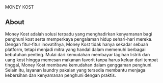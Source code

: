 MONEY KOST

## About

Money Kost adalah solusi terpadu yang menghadirkan kenyamanan bagi penghuni kost serta memperkaya pengalaman hidup sehari-hari mereka. Dengan fitur-fitur inovatifnya, Money Kost tidak hanya sekadar sebuah platform, tetapi menjadi mitra yang handal dalam memenuhi berbagai kebutuhan penting. Mulai dari kemudahan membayar tagihan listrik dan uang kost hingga memesan makanan favorit tanpa harus keluar dari tempat tinggal, Money Kost membawa kemudahan dalam genggaman penghuni. Selain itu, layanan laundry pakaian yang tersedia membantu menjaga kebersihan dan kenyamanan penghuni dengan praktis. 

